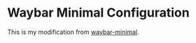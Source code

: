 # Waybar Minimal Configuration

This is my modification from [waybar-minimal](https://github.com/ashish-kus/waybar-minimal).